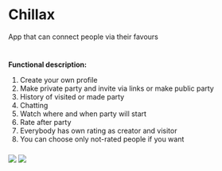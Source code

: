 # Chillax
App that can connect people via their favours 
#
**Functional description:**
1. Create your own profile
2. Make private party and invite via links or make public party
3. History of visited or made party
4. Chatting 
5. Watch where and when party will start 
6. Rate after party
7. Everybody has own rating as creator and visitor 
8. You can choose only not-rated people if you want
###
![](https://media4.giphy.com/media/Thw8mq3PVPKdZRPiye/200.gif)
![](https://media0.giphy.com/media/wAxlCmeX1ri1y/giphy.gif?cid=63e6b07ehzajigvgxtnsmllmu2o6zowfnwjwe4elola9q2gc&rid=giphy.gif)
